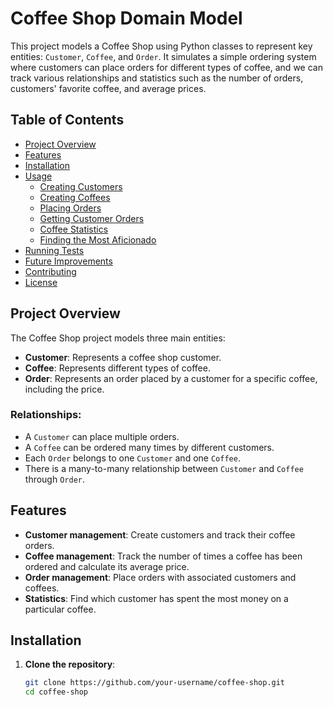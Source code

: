
# Coffee Shop Domain Model

This project models a Coffee Shop using Python classes to represent key entities: `Customer`, `Coffee`, and `Order`. It simulates a simple ordering system where customers can place orders for different types of coffee, and we can track various relationships and statistics such as the number of orders, customers' favorite coffee, and average prices.

## Table of Contents
- [Project Overview](#project-overview)
- [Features](#features)
- [Installation](#installation)
- [Usage](#usage)
  - [Creating Customers](#creating-customers)
  - [Creating Coffees](#creating-coffees)
  - [Placing Orders](#placing-orders)
  - [Getting Customer Orders](#getting-customer-orders)
  - [Coffee Statistics](#coffee-statistics)
  - [Finding the Most Aficionado](#finding-the-most-aficionado)
- [Running Tests](#running-tests)
- [Future Improvements](#future-improvements)
- [Contributing](#contributing)
- [License](#license)

## Project Overview

The Coffee Shop project models three main entities:
- **Customer**: Represents a coffee shop customer.
- **Coffee**: Represents different types of coffee.
- **Order**: Represents an order placed by a customer for a specific coffee, including the price.

### Relationships:
- A `Customer` can place multiple orders.
- A `Coffee` can be ordered many times by different customers.
- Each `Order` belongs to one `Customer` and one `Coffee`.
- There is a many-to-many relationship between `Customer` and `Coffee` through `Order`.

## Features

- **Customer management**: Create customers and track their coffee orders.
- **Coffee management**: Track the number of times a coffee has been ordered and calculate its average price.
- **Order management**: Place orders with associated customers and coffees.
- **Statistics**: Find which customer has spent the most money on a particular coffee.

## Installation

1. **Clone the repository**:

   ```bash
   git clone https://github.com/your-username/coffee-shop.git
   cd coffee-shop
